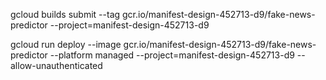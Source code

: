 gcloud builds submit --tag gcr.io/manifest-design-452713-d9/fake-news-predictor  --project=manifest-design-452713-d9


gcloud run deploy --image gcr.io/manifest-design-452713-d9/fake-news-predictor --platform managed  --project=manifest-design-452713-d9 --allow-unauthenticated